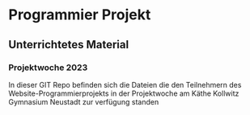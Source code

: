 # Programmier Projekt
## Unterrichtetes Material
### Projektwoche 2023

In dieser GIT Repo befinden sich die Dateien die den Teilnehmern des Website-Programmierprojekts in der Projektwoche am Käthe Kollwitz Gymnasium Neustadt zur verfügung standen
